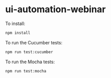 # ui-automation-webinar

To install:

```bash
npm install
```

To run the Cucumber tests:

```bash
npm run test:cucumber
```

To run the Mocha tests:

```bash
npm run test:mocha
```